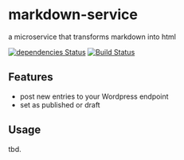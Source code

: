 # markdown-service
a microservice that transforms markdown into html

[![dependencies Status](https://david-dm.org/webmatze/markdown-service/status.svg)](https://david-dm.org/webmatze/markdown-service)
[![Build Status](https://travis-ci.org/webmatze/markdown-service.svg?branch=master)](https://travis-ci.org/webmatze/markdown-service)

## Features

- post new entries to your Wordpress endpoint
- set as published or draft

## Usage

tbd.
